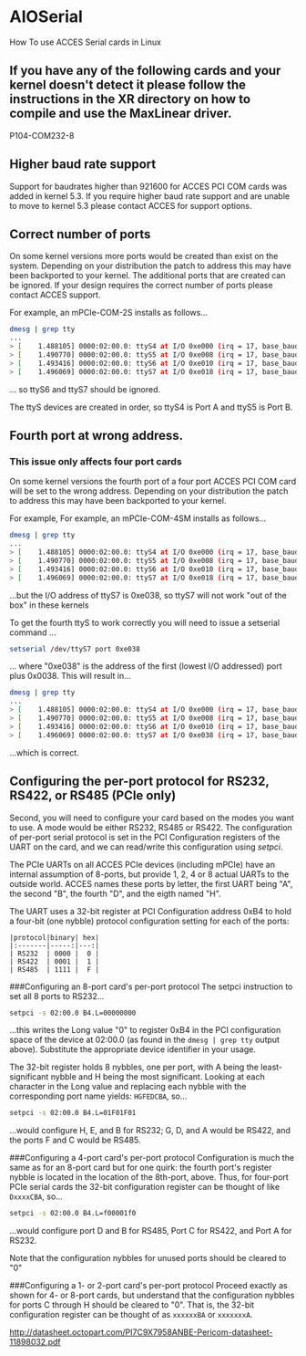 # AIOSerial
How To use ACCES Serial cards in Linux



## If you have any of the following cards and your kernel doesn't detect it please follow the instructions in the XR directory on how to compile and use the MaxLinear driver.

   P104-COM232-8
 

## Higher baud rate support

Support for baudrates higher than 921600 for ACCES PCI COM cards was added in kernel 5.3. If you require higher baud rate support and are unable to move to kernel 5.3 please contact ACCES for support options.

## Correct number of ports

On some kernel versions more ports would be created than exist on the system. Depending on your distribution the patch to address this may have been backported to your kernel. The additional ports that are created can be ignored. If your design requires the correct number of ports please contact ACCES support.

For example, an mPCIe-COM-2S installs as follows...
```bash
dmesg | grep tty
...
> [    1.488105] 0000:02:00.0: ttyS4 at I/O 0xe000 (irq = 17, base_baud = 921600) is a ST16650
> [    1.490770] 0000:02:00.0: ttyS5 at I/O 0xe008 (irq = 17, base_baud = 921600) is a ST16650
> [    1.493416] 0000:02:00.0: ttyS6 at I/O 0xe010 (irq = 17, base_baud = 921600) is a ST16650
> [    1.496069] 0000:02:00.0: ttyS7 at I/O 0xe018 (irq = 17, base_baud = 921600) is a ST16650
```
... so ttyS6 and ttyS7 should be ignored.

The ttyS devices are created in order, so ttyS4 is Port A and ttyS5 is Port B.

## Fourth port at wrong address.
### This issue only affects four port cards

On some kernel versions the fourth port of a four port ACCES PCI COM card will be set to the wrong address. Depending on your distribution the patch to address this may have been backported to your kernel.

For example, For example, an mPCIe-COM-4SM installs as follows...
```bash
dmesg | grep tty
...
> [    1.488105] 0000:02:00.0: ttyS4 at I/O 0xe000 (irq = 17, base_baud = 921600) is a ST16650
> [    1.490770] 0000:02:00.0: ttyS5 at I/O 0xe008 (irq = 17, base_baud = 921600) is a ST16650
> [    1.493416] 0000:02:00.0: ttyS6 at I/O 0xe010 (irq = 17, base_baud = 921600) is a ST16650
> [    1.496069] 0000:02:00.0: ttyS7 at I/O 0xe018 (irq = 17, base_baud = 921600) is a ST16650
```
...but the I/O address of ttyS7 is 0xe038, so ttyS7 will not work "out of the box" in these kernels

To get the fourth ttyS to work correctly you will need to issue a setserial command ...
```bash
setserial /dev/ttyS7 port 0xe038
```
... where "0xe038" is the address of the first (lowest I/O addressed) port plus 0x0038.  This will result in...
```bash
dmesg | grep tty
...
> [    1.488105] 0000:02:00.0: ttyS4 at I/O 0xe000 (irq = 17, base_baud = 921600) is a ST16650
> [    1.490770] 0000:02:00.0: ttyS5 at I/O 0xe008 (irq = 17, base_baud = 921600) is a ST16650
> [    1.493416] 0000:02:00.0: ttyS6 at I/O 0xe010 (irq = 17, base_baud = 921600) is a ST16650
> [    1.496069] 0000:02:00.0: ttyS7 at I/O 0xe038 (irq = 17, base_baud = 921600) is a ST16650
```
...which is correct.

## Configuring the per-port protocol for RS232, RS422, or RS485 (PCIe only)

Second, you will need to configure your card based on the modes you want to use. A mode would be either RS232, RS485 or RS422.
The configuration of per-port serial protocol is set in the PCI Configuration registers of the UART on the card, and we can read/write this configuration using _setpci_.  

The PCIe UARTs on all ACCES PCIe devices (including mPCIe) have an internal assumption of 8-ports, but provide 1, 2, 4 or 8 actual UARTs to the outside world.  ACCES names these ports by letter, the first UART being "A", the second "B", the fourth "D", and the eigth named "H".

The UART uses a 32-bit register at PCI Configuration address 0xB4 to hold a four-bit (one nybble) protocol configuration setting for each of the ports:
```
|protocol|binary| hex|
|:-------|-----:|---:|
| RS232  | 0000 |  0 |
| RS422  | 0001 |  1 |
| RS485  | 1111 |  F |
```
###Configuring an 8-port card's per-port protocol
The setpci instruction to set all 8 ports to RS232...
```bash
setpci -s 02:00.0 B4.L=00000000
```
...this writes the Long value "0" to register 0xB4 in the PCI configuration space of the device at 02:00.0 (as found in the `dmesg | grep tty` output above).  Substitute the appropriate device identifier in your usage.

The 32-bit register holds 8 nybbles, one per port, with A being the least-significant nybble and H being the most significant.  Looking at each character in the Long value and replacing each nybble with the corresponding port name yields: `HGFEDCBA`, so...
```bash
setpci -s 02:00.0 B4.L=01F01F01
```
...would configure H, E, and B for RS232; G, D, and A would be RS422, and the ports F and C would be RS485.


###Configuring a 4-port card's per-port protocol
Configuration is much the same as for an 8-port card but for one quirk: the fourth port's register nybble is located in the location of the 8th-port, above.  Thus, for four-port PCIe serial cards the 32-bit configuration register can be thought of like `DxxxxCBA`, so...
```bash
setpci -s 02:00.0 B4.L=f00001f0
```
...would configure port D and B for RS485, Port C for RS422, and Port A for RS232.

Note that the configuration nybbles for unused ports should be cleared to "0"

###Configuring a 1- or 2-port card's per-port protocol
Proceed exactly as shown for 4- or 8-port cards, but understand that the configuration nybbles for ports C through H should be cleared to "0".  That is, the 32-bit configuration register can be thought of as `xxxxxxBA` or `xxxxxxxA`.

http://datasheet.octopart.com/PI7C9X7958ANBE-Pericom-datasheet-11898032.pdf
